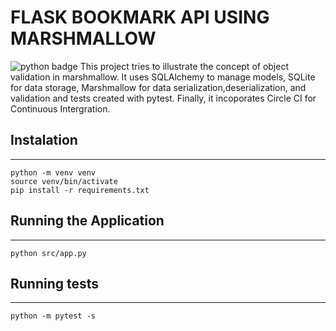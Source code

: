 # FLASK BOOKMARK API USING MARSHMALLOW

![python badge](https://img.shields.io/badge/Python-3.8-green)
This project tries to illustrate the concept of object validation in marshmallow.
It uses SQLAlchemy to manage models, SQLite for data storage, Marshmallow for 
data serialization,deserialization, and validation and tests created with
pytest. Finally, it incoporates Circle CI for Continuous Intergration.

## Instalation
---
```shell
python -m venv venv
source venv/bin/activate
pip install -r requirements.txt
```

## Running the Application
---
```shell
python src/app.py
```

## Running tests
---
```shell
python -m pytest -s
```
